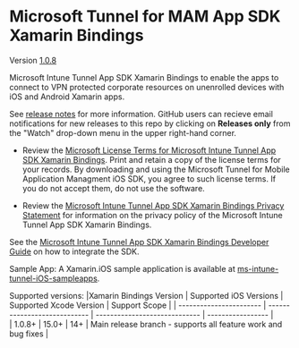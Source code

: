 # Microsoft Tunnel for MAM App SDK Xamarin Bindings

Version [1.0.8](https://github.com/msintuneappsdk/ms-intune-tunnel-sdk-xamarin/releases/tag/1.0.8)

Microsoft Intune Tunnel App SDK Xamarin Bindings to enable the apps to connect to VPN protected corporate resources on unenrolled devices with iOS and Android Xamarin apps.

See [release notes](https://github.com/msintuneappsdk/ms-intune-tunnel-sdk-xamarin/releases) for more information. GitHub users can recieve email notifications for new releases to this repo by clicking on **Releases only** from the "Watch" drop-down menu in the upper right-hand corner.

- Review the [Microsoft License Terms for Microsoft Intune Tunnel App SDK Xamarin Bindings](https://github.com/msintuneappsdk/ms-intune-tunnel-sdk-xamarin/blob/main/Microsoft%20License%20Terms%20Tunnel%20for%20Mobile%20Application%20Management%20iOS%20SDK.pdf). Print and retain a copy of the license terms for your records. By downloading and using the Microsoft Tunnel for Mobile Application Managment iOS SDK, you agree to such license terms. If you do not accept them, do not use the software.

- Review the [Microsoft Intune Tunnel App SDK Xamarin Bindings Privacy Statement](https://github.com/msintuneappsdk/ms-intune-tunnel-sdk-xamarin/blob/main/MAM-Tunnel-Privacy-Doc.pdf) for information on the privacy policy of the Microsoft Intune Tunnel App SDK Xamarin Bindings.

See the [Microsoft Intune Tunnel App SDK Xamarin Bindings Developer Guide](https://aka.ms/tunnelformamdeveloperguide) on how to integrate the SDK.

Sample App:
A Xamarin.iOS sample application is available at [ms-intune-tunnel-iOS-sampleapps](https://github.com/msintuneappsdk/ms-intune-tunnel-iOS-sampleapps).

Supported versions:
|Xamarin Bindings Version | Supported iOS Versions  | Supported Xcode Version | Support Scope |
| ----------------------- | ---------------------------- | -----------------------------  | ----------------- |                         
| 1.0.8+                  | 15.0+                | 14+                        | Main release branch - supports all feature work and bug fixes |
